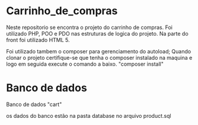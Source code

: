 # Carrinho_de_compras
Neste repositorio se encontra o projeto do carrinho de compras.
Foi utilizado PHP, POO e PDO nas estruturas de logica do projeto.
Na parte do front foi utilizado HTML 5.

Foi utilizado tambem o composer para gerenciamento do autoload;
Quando clonar o projeto certifique-se que tenha o composer instalado na maquina e logo em seguida execute o comando a baixo.
"composer install"
# Banco de dados
Banco de dados "cart"

os dados do banco estão na pasta database no arquivo product.sql
